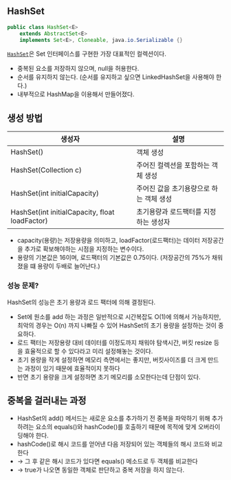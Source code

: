 ## HashSet

```java
public class HashSet<E>
    extends AbstractSet<E>
    implements Set<E>, Cloneable, java.io.Serializable {}
```
[```HashSet```](https://docs.oracle.com/en/java/javase/16/docs/api/java.base/java/util/HashSet.html)은 Set 인터페이스를 구현한 가장 대표적인 컬렉션이다.
* 중복된 요소를 저장하지 않으며, null을 허용한다.
* 순서를 유지하지 않는다. (순서를 유지하고 싶으면 LinkedHashSet을 사용해야 한다.)
* 내부적으로 HashMap을 이용해서 만들어졌다.

## 생성 방법

|생성자 |설명|
|----|----|
|HashSet()| 객체 생성|
|HashSet(Collection c)|주어진 컬렉션을 포함하는 객체 생성|
|HashSet(int initialCapacity)|주어진 값을 초기용량으로 하는 객체 생성|
|HashSet(int initialCapacity, float loadFactor)| 초기용량과 로드팩터를 지정하는 생성자|

* capacity(용량)는 저장용량을 의미하고, loadFactor(로드팩터)는 데이터 저장공간을 추가로 확보해야하는 시점을 지정하는 변수이다.
* 용량의 기본값은 16이며, 로드팩터의 기본값은 0.75이다. (저장공간의 75%가 채워졌을 떄 용량이 두배로 늘어난다.)

### 성능 문제?

HashSet의 성능은 초기 용량과 로드 팩터에 의해 결정된다.
* Set에 원소를 add 하는 과정은 일반적으로 시간복잡도 O(1)에 의해서 가능하지만, 최악의 경우는 O(n) 까지 나빠질 수 있어 HashSet의 초기 용량을 설정하는 것이 중요하다.
* 로드 팩터는 저장용량 대비 데이터를 이정도까지 채워야 탐색시간, 버킷 resize 등을 효율적으로 할 수 있다라고 미리 설정해놓는 것이다.
* 초기 용량을 작게 설정하면 메모리 측면에서는 좋지만, 버킷사이즈를 더 크게 만드는 과정이 있기 때문에 효율적이지 못하다
* 반면 초기 용량을 크게 설정하면 초기 메모리를 소모한다는데 단점이 있다.
 
## 중복을 걸러내는 과정

* HashSet의 add() 메서드는 새로운 요소를 추가하기 전 중복을 파악하기 위해 추가하려는 요소의 equals()와 hashCode()를 호출하기 때문에 목적에 맞게 오버라이딩해야 한다.
* hashCode()로 해시 코드를 얻어낸 다음 저장되어 있는 객체들의 해시 코드와 비교한다 
* → 그 후 같은 해시 코드가 있다면 equals() 메소드로 두 객체를 비교한다 
* → true가 나오면 동일한 객체로 판단하고 중복 저장을 하지 않는다.


